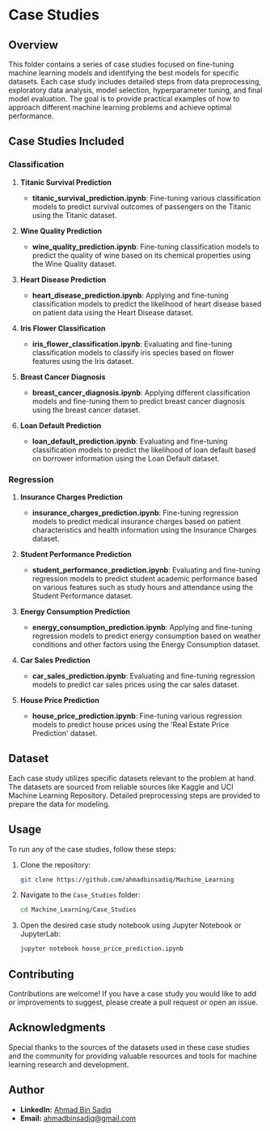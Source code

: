 # Case Studies

## Overview

This folder contains a series of case studies focused on fine-tuning machine learning models and identifying the best models for specific datasets. Each case study includes detailed steps from data preprocessing, exploratory data analysis, model selection, hyperparameter tuning, and final model evaluation. The goal is to provide practical examples of how to approach different machine learning problems and achieve optimal performance.

## Case Studies Included

### Classification

1. **Titanic Survival Prediction**
   - **titanic_survival_prediction.ipynb**: Fine-tuning various classification models to predict survival outcomes of passengers on the Titanic using the Titanic dataset.

2. **Wine Quality Prediction**
   - **wine_quality_prediction.ipynb**: Fine-tuning classification models to predict the quality of wine based on its chemical properties using the Wine Quality dataset.

3. **Heart Disease Prediction**
   - **heart_disease_prediction.ipynb**: Applying and fine-tuning classification models to predict the likelihood of heart disease based on patient data using the Heart Disease dataset.

4. **Iris Flower Classification**
   - **iris_flower_classification.ipynb**: Evaluating and fine-tuning classification models to classify iris species based on flower features using the Iris dataset.

5. **Breast Cancer Diagnosis**
   - **breast_cancer_diagnosis.ipynb**: Applying different classification models and fine-tuning them to predict breast cancer diagnosis using the breast cancer dataset.

6. **Loan Default Prediction**
   - **loan_default_prediction.ipynb**: Evaluating and fine-tuning classification models to predict the likelihood of loan default based on borrower information using the Loan Default dataset.

### Regression

1. **Insurance Charges Prediction**
   - **insurance_charges_prediction.ipynb**: Fine-tuning regression models to predict medical insurance charges based on patient characteristics and health information using the Insurance Charges dataset.

2. **Student Performance Prediction**
   - **student_performance_prediction.ipynb**: Evaluating and fine-tuning regression models to predict student academic performance based on various features such as study hours and attendance using the Student Performance dataset.

3. **Energy Consumption Prediction**
   - **energy_consumption_prediction.ipynb**: Applying and fine-tuning regression models to predict energy consumption based on weather conditions and other factors using the Energy Consumption dataset.

4. **Car Sales Prediction**
   - **car_sales_prediction.ipynb**: Evaluating and fine-tuning regression models to predict car sales prices using the car sales dataset.

5. **House Price Prediction**
   - **house_price_prediction.ipynb**: Fine-tuning various regression models to predict house prices using the 'Real Estate Price Prediction' dataset.

## Dataset

Each case study utilizes specific datasets relevant to the problem at hand. The datasets are sourced from reliable sources like Kaggle and UCI Machine Learning Repository. Detailed preprocessing steps are provided to prepare the data for modeling.


## Usage

To run any of the case studies, follow these steps:

1. Clone the repository:
    ```bash
    git clone https://github.com/ahmadbinsadiq/Machine_Learning
    ```

2. Navigate to the `Case_Studies` folder:
    ```bash
    cd Machine_Learning/Case_Studies
    ```

3. Open the desired case study notebook using Jupyter Notebook or JupyterLab:
    ```bash
    jupyter notebook house_price_prediction.ipynb
    ```

## Contributing

Contributions are welcome! If you have a case study you would like to add or improvements to suggest, please create a pull request or open an issue.

## Acknowledgments

Special thanks to the sources of the datasets used in these case studies and the community for providing valuable resources and tools for machine learning research and development.

## Author
* **LinkedIn:** [Ahmad Bin Sadiq](https://www.linkedin.com/in/ahmad-bin-sadiq/)
* **Email:** ahmadbinsadiq@gmail.com
